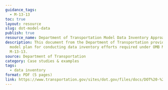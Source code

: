 ```yaml
---
guidance_tags:
  - M-13-13
toc: true
layout: resource
slug: dot-model-data
publish: true
resource_name: Department of Transportation Model Data Inventory Approach
description: This document from the Department of Transportation provides a
  model plan for conducting data inventory efforts required under OMB Memorandum
  M-13-13.
source: Department of Transportation
category: Case studies & examples
tags:
  - data inventory
format: PDF (5 pages)
link: https://www.transportation.gov/sites/dot.gov/files/docs/DOT%20-%20OpenData%20-%20Data%20Inventory%20Approach.pdf
---
```

